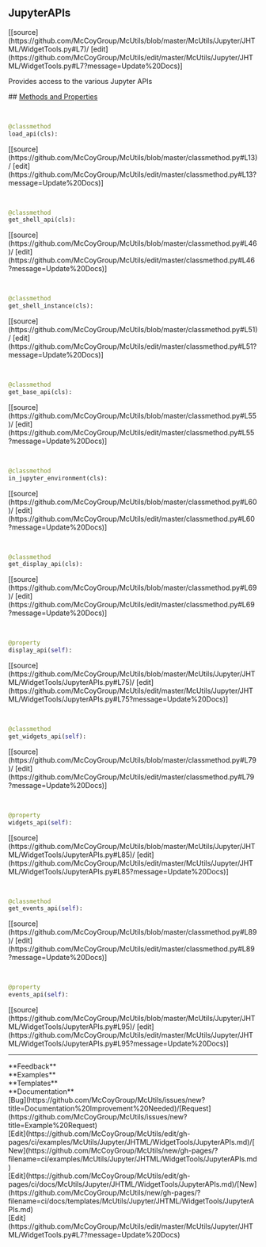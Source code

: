 ## <a id="McUtils.Jupyter.JHTML.WidgetTools.JupyterAPIs">JupyterAPIs</a> 

<div class="docs-source-link" markdown="1">
[[source](https://github.com/McCoyGroup/McUtils/blob/master/McUtils/Jupyter/JHTML/WidgetTools.py#L7)/
[edit](https://github.com/McCoyGroup/McUtils/edit/master/McUtils/Jupyter/JHTML/WidgetTools.py#L7?message=Update%20Docs)]
</div>

Provides access to the various Jupyter APIs







<div class="collapsible-section">
 <div class="collapsible-section collapsible-section-header" markdown="1">
## <a class="collapse-link" data-toggle="collapse" href="#methods" markdown="1"> Methods and Properties</a> <a class="float-right" data-toggle="collapse" href="#methods"><i class="fa fa-chevron-down"></i></a>
 </div>
 <div class="collapsible-section collapsible-section-body collapse show" id="methods" markdown="1">
 
<a id="McUtils.Jupyter.JHTML.WidgetTools.JupyterAPIs.load_api" class="docs-object-method">&nbsp;</a> 
```python
@classmethod
load_api(cls): 
```
<div class="docs-source-link" markdown="1">
[[source](https://github.com/McCoyGroup/McUtils/blob/master/classmethod.py#L13)/
[edit](https://github.com/McCoyGroup/McUtils/edit/master/classmethod.py#L13?message=Update%20Docs)]
</div>


<a id="McUtils.Jupyter.JHTML.WidgetTools.JupyterAPIs.get_shell_api" class="docs-object-method">&nbsp;</a> 
```python
@classmethod
get_shell_api(cls): 
```
<div class="docs-source-link" markdown="1">
[[source](https://github.com/McCoyGroup/McUtils/blob/master/classmethod.py#L46)/
[edit](https://github.com/McCoyGroup/McUtils/edit/master/classmethod.py#L46?message=Update%20Docs)]
</div>


<a id="McUtils.Jupyter.JHTML.WidgetTools.JupyterAPIs.get_shell_instance" class="docs-object-method">&nbsp;</a> 
```python
@classmethod
get_shell_instance(cls): 
```
<div class="docs-source-link" markdown="1">
[[source](https://github.com/McCoyGroup/McUtils/blob/master/classmethod.py#L51)/
[edit](https://github.com/McCoyGroup/McUtils/edit/master/classmethod.py#L51?message=Update%20Docs)]
</div>


<a id="McUtils.Jupyter.JHTML.WidgetTools.JupyterAPIs.get_base_api" class="docs-object-method">&nbsp;</a> 
```python
@classmethod
get_base_api(cls): 
```
<div class="docs-source-link" markdown="1">
[[source](https://github.com/McCoyGroup/McUtils/blob/master/classmethod.py#L55)/
[edit](https://github.com/McCoyGroup/McUtils/edit/master/classmethod.py#L55?message=Update%20Docs)]
</div>


<a id="McUtils.Jupyter.JHTML.WidgetTools.JupyterAPIs.in_jupyter_environment" class="docs-object-method">&nbsp;</a> 
```python
@classmethod
in_jupyter_environment(cls): 
```
<div class="docs-source-link" markdown="1">
[[source](https://github.com/McCoyGroup/McUtils/blob/master/classmethod.py#L60)/
[edit](https://github.com/McCoyGroup/McUtils/edit/master/classmethod.py#L60?message=Update%20Docs)]
</div>


<a id="McUtils.Jupyter.JHTML.WidgetTools.JupyterAPIs.get_display_api" class="docs-object-method">&nbsp;</a> 
```python
@classmethod
get_display_api(cls): 
```
<div class="docs-source-link" markdown="1">
[[source](https://github.com/McCoyGroup/McUtils/blob/master/classmethod.py#L69)/
[edit](https://github.com/McCoyGroup/McUtils/edit/master/classmethod.py#L69?message=Update%20Docs)]
</div>


<a id="McUtils.Jupyter.JHTML.WidgetTools.JupyterAPIs.display_api" class="docs-object-method">&nbsp;</a> 
```python
@property
display_api(self): 
```
<div class="docs-source-link" markdown="1">
[[source](https://github.com/McCoyGroup/McUtils/blob/master/McUtils/Jupyter/JHTML/WidgetTools/JupyterAPIs.py#L75)/
[edit](https://github.com/McCoyGroup/McUtils/edit/master/McUtils/Jupyter/JHTML/WidgetTools/JupyterAPIs.py#L75?message=Update%20Docs)]
</div>


<a id="McUtils.Jupyter.JHTML.WidgetTools.JupyterAPIs.get_widgets_api" class="docs-object-method">&nbsp;</a> 
```python
@classmethod
get_widgets_api(self): 
```
<div class="docs-source-link" markdown="1">
[[source](https://github.com/McCoyGroup/McUtils/blob/master/classmethod.py#L79)/
[edit](https://github.com/McCoyGroup/McUtils/edit/master/classmethod.py#L79?message=Update%20Docs)]
</div>


<a id="McUtils.Jupyter.JHTML.WidgetTools.JupyterAPIs.widgets_api" class="docs-object-method">&nbsp;</a> 
```python
@property
widgets_api(self): 
```
<div class="docs-source-link" markdown="1">
[[source](https://github.com/McCoyGroup/McUtils/blob/master/McUtils/Jupyter/JHTML/WidgetTools/JupyterAPIs.py#L85)/
[edit](https://github.com/McCoyGroup/McUtils/edit/master/McUtils/Jupyter/JHTML/WidgetTools/JupyterAPIs.py#L85?message=Update%20Docs)]
</div>


<a id="McUtils.Jupyter.JHTML.WidgetTools.JupyterAPIs.get_events_api" class="docs-object-method">&nbsp;</a> 
```python
@classmethod
get_events_api(self): 
```
<div class="docs-source-link" markdown="1">
[[source](https://github.com/McCoyGroup/McUtils/blob/master/classmethod.py#L89)/
[edit](https://github.com/McCoyGroup/McUtils/edit/master/classmethod.py#L89?message=Update%20Docs)]
</div>


<a id="McUtils.Jupyter.JHTML.WidgetTools.JupyterAPIs.events_api" class="docs-object-method">&nbsp;</a> 
```python
@property
events_api(self): 
```
<div class="docs-source-link" markdown="1">
[[source](https://github.com/McCoyGroup/McUtils/blob/master/McUtils/Jupyter/JHTML/WidgetTools/JupyterAPIs.py#L95)/
[edit](https://github.com/McCoyGroup/McUtils/edit/master/McUtils/Jupyter/JHTML/WidgetTools/JupyterAPIs.py#L95?message=Update%20Docs)]
</div>
 </div>
</div>












---


<div markdown="1" class="text-secondary">
<div class="container">
  <div class="row">
   <div class="col" markdown="1">
**Feedback**   
</div>
   <div class="col" markdown="1">
**Examples**   
</div>
   <div class="col" markdown="1">
**Templates**   
</div>
   <div class="col" markdown="1">
**Documentation**   
</div>
   <div class="col" markdown="1">
   
</div>
   <div class="col" markdown="1">
   
</div>
   <div class="col" markdown="1">
   
</div>
</div>
  <div class="row">
   <div class="col" markdown="1">
[Bug](https://github.com/McCoyGroup/McUtils/issues/new?title=Documentation%20Improvement%20Needed)/[Request](https://github.com/McCoyGroup/McUtils/issues/new?title=Example%20Request)   
</div>
   <div class="col" markdown="1">
[Edit](https://github.com/McCoyGroup/McUtils/edit/gh-pages/ci/examples/McUtils/Jupyter/JHTML/WidgetTools/JupyterAPIs.md)/[New](https://github.com/McCoyGroup/McUtils/new/gh-pages/?filename=ci/examples/McUtils/Jupyter/JHTML/WidgetTools/JupyterAPIs.md)   
</div>
   <div class="col" markdown="1">
[Edit](https://github.com/McCoyGroup/McUtils/edit/gh-pages/ci/docs/McUtils/Jupyter/JHTML/WidgetTools/JupyterAPIs.md)/[New](https://github.com/McCoyGroup/McUtils/new/gh-pages/?filename=ci/docs/templates/McUtils/Jupyter/JHTML/WidgetTools/JupyterAPIs.md)   
</div>
   <div class="col" markdown="1">
[Edit](https://github.com/McCoyGroup/McUtils/edit/master/McUtils/Jupyter/JHTML/WidgetTools.py#L7?message=Update%20Docs)   
</div>
   <div class="col" markdown="1">
   
</div>
   <div class="col" markdown="1">
   
</div>
   <div class="col" markdown="1">
   
</div>
</div>
</div>
</div>